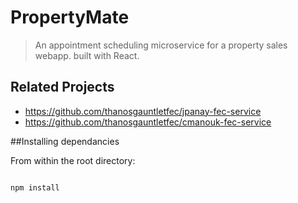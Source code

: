 # PropertyMate

> An appointment scheduling microservice for a property sales webapp. built with React.

## Related Projects

  - https://github.com/thanosgauntletfec/jpanay-fec-service
  - https://github.com/thanosgauntletfec/cmanouk-fec-service

##Installing dependancies

From within the root directory:

```sh

npm install
```

